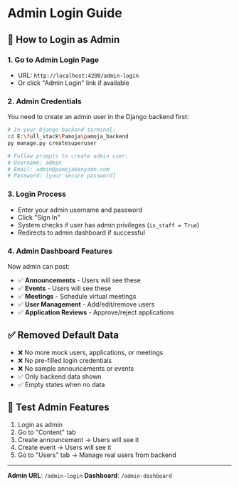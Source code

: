 # Admin Login Guide

## 🔐 How to Login as Admin

### 1. **Go to Admin Login Page**
- URL: `http://localhost:4200/admin-login`
- Or click "Admin Login" link if available

### 2. **Admin Credentials**
You need to create an admin user in the Django backend first:

```bash
# In your Django backend terminal:
cd E:\full_stack\Pamoja\pamoja_backend
py manage.py createsuperuser

# Follow prompts to create admin user:
# Username: admin
# Email: admin@pamojakenyamn.com  
# Password: [your secure password]
```

### 3. **Login Process**
- Enter your admin username and password
- Click "Sign In"
- System checks if user has admin privileges (`is_staff = True`)
- Redirects to admin dashboard if successful

### 4. **Admin Dashboard Features**
Now admin can post:
- ✅ **Announcements** - Users will see these
- ✅ **Events** - Users will see these  
- ✅ **Meetings** - Schedule virtual meetings
- ✅ **User Management** - Add/edit/remove users
- ✅ **Application Reviews** - Approve/reject applications

## ✅ **Removed Default Data**
- ❌ No more mock users, applications, or meetings
- ❌ No pre-filled login credentials
- ❌ No sample announcements or events
- ✅ Only backend data shown
- ✅ Empty states when no data

## 🧪 **Test Admin Features**
1. Login as admin
2. Go to "Content" tab
3. Create announcement → Users will see it
4. Create event → Users will see it
5. Go to "Users" tab → Manage real users from backend

---
**Admin URL**: `/admin-login`
**Dashboard**: `/admin-dashboard`